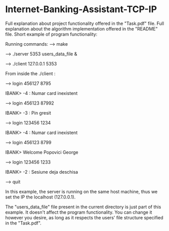 # Internet-Banking-Assistant-TCP-IP

Full explanation about project functionality offered in the "Task.pdf" file.
Full explanation about the algorithm implementation offered in the "README" file.
Short example of program functionality:

Running commands:
--> make

--> ./server 5353 users_data_file &

--> ./client 127.0.0.1 5353

From inside the ./client :

--> login 456127 8795

IBANK> -4 : Numar card inexistent

--> login 456123 87992

IBANK> -3 : Pin gresit

--> login 123456 1234

IBANK> -4 : Numar card inexistent

--> login 456123 8799

IBANK> Welcome Popovici George

--> login 123456 1233

IBANK> -2 : Sesiune deja deschisa

--> quit

In this example, the server is running on the same host machine, thus we set the IP the localhost (127.0.0.1).

The "users_data_file" file present in the current directory is just part of this example. It doesn't affect the program functionality. You can change it however you desire, as long as it respects the users' file structure specified in the "Task.pdf".
